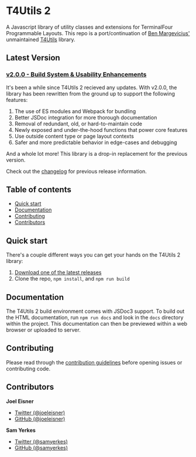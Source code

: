 # T4Utils 2

A Javascript library of utility classes and extensions for TerminalFour Programmable Layouts. This repo is a port/continuation of [Ben Margevicius'](https://github.com/bdm4) unmaintained [T4Utils](https://github.com/FPBSchoolOfNursing/T4Utils) library.

## Latest Version

### [v2.0.0 - Build System & Usability Enhancements](https://github.com/virginiacommonwealthuniversity/T4Utils2/releases/tag/v2.0.0)

It's been a while since T4Utils 2 recieved any updates. With v2.0.0, the library has been rewritten from the ground up to support the following features:

1. The use of ES modules and Webpack for bundling
2. Better JSDoc integration for more thorough documentation
3. Removal of redundant, old, or hard-to-maintain code
4. Newly exposed and under-the-hood functions that power core features
5. Use outside content type or page layout contexts
6. Safer and more predictable behavior in edge-cases and debugging

And a whole lot more! This library is a drop-in replacement for the previous version.

Check out the [changelog](changelog.md) for previous release information.

## Table of contents

* [Quick start](#quick-start)
* [Documentation](#documentation)
* [Contributing](#contributing)
* [Contributors](#contributors)

## Quick start

There's a couple different ways you can get your hands on the T4Utils 2 library:

1. [Download one of the latest releases](https://github.com/virginiacommonwealthuniversity/T4Utils2/releases)
2. Clone the repo, `npm install`, and `npm run build`

## Documentation

The T4Utils 2 build environment comes with JSDoc3 support. To build out the HTML documentation, run `npm run docs` and look in the `docs` directory within the project. This documentation can then be previewed within a web browser or uploaded to server.

## Contributing

Please read through the [contribution guidelines](contribute.md) before opening issues or contributing code.

## Contributors

**Joel Eisner**

* [Twitter (@joeleisner)](https://twitter.com/joeleisner)
* [GitHub (@joeleisner)](https://github.com/joeleisner)

**Sam Yerkes**

* [Twitter (@samyerkes)](https://twitter.com/samyerkes)
* [GitHub (@samyerkes)](https://github.com/samyerkes)
